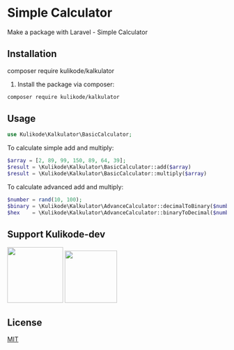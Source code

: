 # Simple Calculator
Make a package with Laravel - Simple Calculator

## Installation
composer require kulikode/kalkulator
1. Install the package via composer:

```sh
composer require kulikode/kalkulator
```

## Usage

```php
use Kulikode\Kalkulator\BasicCalculator;

```

To calculate simple add and multiply:

```php
$array = [2, 89, 99, 150, 89, 64, 39];
$result = \Kulikode\Kalkulator\BasicCalculator::add($array)
$result = \Kulikode\Kalkulator\BasicCalculator::multiply($array)
```

To calculate advanced add and multiply:

```php
$number = rand(10, 100);
$binary = \Kulikode\Kalkulator\AdvanceCalculator::decimalToBinary($number)
$hex    = \Kulikode\Kalkulator\AdvanceCalculator::binaryToDecimal($number)
```
## Support Kulikode-dev

[<img src="https://api.typedream.com/v0/document/public/7ca75252-2895-4260-b592-d3721a624d54_karyakarsa-logo_png.png" width="128">](https://karyakarsa.com/debrianruhut)
[<img src="http://trakteer.id/images/mix/navbar-logo-lite.png" width="120">](https://trakteer.id/debrianruhut)

## License

[MIT](LICENSE)
